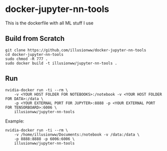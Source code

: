 # docker-jupyter-nn-tools

This is the dockerfile with all ML stuff I use

## Build from Scratch

    git clone https://github.com/illusionww/docker-jupyter-nn-tools
    cd docker-jupyter-nn-tools
    sudo chmod -R 777 .
    sudo docker build -t illusionww/jupyter-nn-tools .

## Run

    nvidia-docker run -ti --rm \
        -v <YOUR HOST FOLDER FOR NOTEBOOKS>:/notebook -v <YOUR HOST FOLDER FOR DATA>:/data \
        -p <YOUR EXTERNAL PORT FOR JUPYTER>:8888 -p <YOUR EXTERNAL PORT FOR TENSORBOARD>:6006 \
        illusionww/jupyter-nn-tools
        
Example:

    nvidia-docker run -ti --rm \
        -v /home/illusionww/Documents:/notebook -v /data:/data \
        -p 8888:8888 -p 6006:6006 \
        illusionww/jupyter-nn-tools
